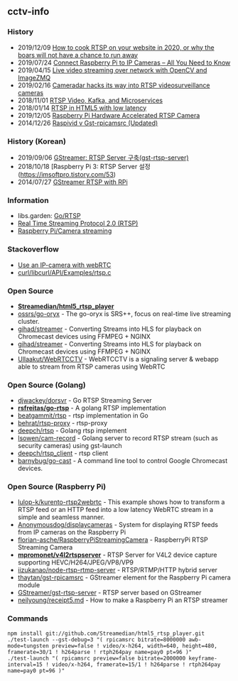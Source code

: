 ## cctv-info


### History
- 2019/12/09 [How to cook RTSP on your website in 2020, or why the boars will not have a chance to run away](https://habr.com/en/company/flashphoner/blog/479008/)
- 2019/07/24 [Connect Raspberry Pi to IP Cameras – All You Need to Know](https://reolink.com/connect-raspberry-pi-to-ip-cameras/)
- 2019/04/15 [Live video streaming over network with OpenCV and ImageZMQ](https://www.pyimagesearch.com/2019/04/15/live-video-streaming-over-network-with-opencv-and-imagezmq/)
- 2019/02/16 [Cameradar hacks its way into RTSP videosurveillance cameras](https://golangexample.com/cameradar-hacks-its-way-into-rtsp-videosurveillance-cameras/)
- 2018/11/01 [RTSP Video, Kafka, and Microservices](https://adaickalavan.github.io/portfolio/rtsp_video_streaming/)
- 2018/01/14 [RTSP in HTML5 with low latency](https://linkingvision.com/rtsp_in_html5_with_low_latency)
- 2019/12/05 [Raspberry Pi Hardware Accelerated RTSP Camera](https://codecalamity.com/raspberry-pi-hardware-accelerated-h264-webcam-security-camera/)
- 2014/12/26 [Raspivid v Gst-rpicamsrc (Updated)](https://sparkyflight.wordpress.com/tag/gst-rpicamsrc/)


### History (Korean)
- 2019/09/06 [GStreamer: RTSP Server 구축(gst-rtsp-server)](https://argc.tistory.com/346)
- 2018/10/18 [Raspberry Pi 3: RTSP Server 설정(https://imsoftpro.tistory.com/53)
- 2014/07/27 [GStreamer RTSP with RPi](https://aery.tistory.com/entry/GStreamer-RTSP-with-RPi)

### Information
- libs.garden: [Go/RTSP](https://libs.garden/go/rtsp)
- [Real Time Streaming Protocol 2.0 (RTSP)](https://tools.ietf.org/id/draft-ietf-mmusic-rfc2326bis-33.html)
- [Raspberry Pi/Camera streaming](https://wiki.marcluerssen.de/index.php?title=Raspberry_Pi/Camera_streaming)


### Stackoverflow
- [Use an IP-camera with webRTC](https://stackoverflow.com/questions/23461914/use-an-ip-camera-with-webrtc)
- [curl/libcurl/API/Examples/rtsp.c](https://curl.haxx.se/libcurl/c/rtsp.html)


### Open Source
- [**Streamedian/html5_rtsp_player**](https://github.com/Streamedian/html5_rtsp_player)
- [ossrs/go-oryx](https://github.com/ossrs/go-oryx) - The go-oryx is SRS++, focus on real-time live streaming cluster.
- [gihad/streamer](https://github.com/gihad/streamer) - Converting Streams into HLS for playback on Chromecast devices using FFMPEG + NGINX
- [gihad/streamer](https://github.com/gihad/streamer) - Converting Streams into HLS for playback on Chromecast devices using FFMPEG + NGINX
- [Ullaakut/WebRTCCTV](https://github.com/Ullaakut/WebRTCCTV) - WebRTCCTV is a signaling server & webapp able to stream from RTSP cameras using WebRTC


### Open Source (Golang)
- [djwackey/dorsvr](https://github.com/djwackey/dorsvr) - Go RTSP Streaming Server
- [**rsfreitas/go-rtsp**](https://github.com/rsfreitas/go-rtsp) - A golang RTSP implementation
- [beatgammit/rtsp](https://github.com/beatgammit/rtsp) - rtsp implementation in Go
- [behrat/rtsp-proxy](https://github.com/behrat/rtsp-proxy) - rtsp-proxy
- [deepch/rtsp](https://github.com/deepch/rtsp) - Golang rtsp implement
- [lsowen/cam-record](https://github.com/lsowen/cam-record) - Golang server to record RTSP stream (such as security cameras) using gst-launch
- [deepch/rtsp_client](https://github.com/deepch/rtsp_client) - rtsp client
- [barnybug/go-cast](https://github.com/barnybug/go-cast) - A command line tool to control Google Chromecast devices.


### Open Source (Raspberry Pi)
- [lulop-k/kurento-rtsp2webrtc](https://github.com/lulop-k/kurento-rtsp2webrtc) - This example shows how to transform a RTSP feed or an HTTP feed into a low latency WebRTC stream in a simple and seamless manner.
- [Anonymousdog/displaycameras](https://github.com/Anonymousdog/displaycameras) - System for displaying RTSP feeds from IP cameras on the Raspberry Pi
- [florian-asche/RaspberryPiStreamingCamera](https://github.com/florian-asche/RaspberryPiStreamingCamera) - RaspberryPi RTSP Streaming Camera
- [**mpromonet/v4l2rtspserver**](https://github.com/mpromonet/v4l2rtspserver) - RTSP Server for V4L2 device capture supporting HEVC/H264/JPEG/VP8/VP9
- [iizukanao/node-rtsp-rtmp-server](https://github.com/iizukanao/node-rtsp-rtmp-server) - RTSP/RTMP/HTTP hybrid server
- [thaytan/gst-rpicamsrc](https://github.com/thaytan/gst-rpicamsrc) - GStreamer element for the Raspberry Pi camera module
- [GStreamer/gst-rtsp-server](https://github.com/GStreamer/gst-rtsp-server) - RTSP server based on GStreamer
- [neilyoung/receipt5.md](https://gist.github.com/neilyoung/8216c6cf0c7b69e25a152fde1c022a5d) - How to make a Raspberry Pi an RTSP streamer



### Commands
```
npm install git://github.com/Streamedian/html5_rtsp_player.git
./test-launch --gst-debug=3 "( rpicamsrc bitrate=8000000 awb-mode=tungsten preview=false ! video/x-h264, width=640, height=480, framerate=30/1 ! h264parse ! rtph264pay name=pay0 pt=96 )"
./test-launch "( rpicamsrc preview=false bitrate=2000000 keyframe-interval=15 ! video/x-h264, framerate=15/1 ! h264parse ! rtph264pay name=pay0 pt=96 )"
```

